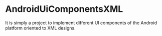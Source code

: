 # AndroidUiComponentsXML
It is simply a project to implement different UI components of the Android platform oriented to XML designs.
